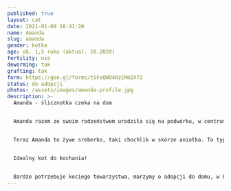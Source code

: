 ```yaml
---
published: true
layout: cat
date: 2021-01-09 10:41:20
name: Amanda
slug: amanda
gender: kotka
age: ok. 1,5 roku (aktual. 10.2020)
fertility: nie
deworming: tak
grafting: tak
form: https://goo.gl/forms/tSFeQWO4RzCMm2X72
status: do adopcji
photos: /assets/images/amanda-profile.jpg
description: >-
  Amanda - ślicznotka czeka na dom


  Amanda razem ze swoim rodzeństwem urodziła się na podwórku, w centrum miasta… nie miałaby szans na przeżycie. Trafiła pod opiekę fundacji, a potem do domu tymczasowego.


  Teraz Amanda to żywe sreberko, taki chochlik w skórze aniołka. To typ eksploratora, pierwsza wszędzie zajrzy, wszędzie wejdzie, zdobędzie dotąd niezdobyte miejsca. Uwielbia inne koty, jest wesoła, a zabawa piłeczkami i wędką to jej żywioł. Przy tym jest to niesamowicie miziasta i tulaśna kotka, mruczy jak tylko się na nią spojrzy.


  Idealny kot do kochania!


  Bardzo potrzebuje kociego towarzystwa, marzymy o adopcji do domu, w którym będzie miała kociego towarzysza.
---
```

